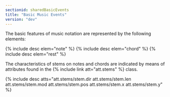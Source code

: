 ```yaml
---
sectionid: sharedBasicEvents
title: "Basic Music Events"
version: "dev"
---
```


The basic features of music notation are represented by the following elements:

{% include desc elem="note" %}
{% include desc elem="chord" %}
{% include desc elem="rest" %}

The characteristics of stems on notes and chords are indicated by means of attributes found in the {% include link att="att.stems" %} class.

{% include desc atts="att.stems/stem.dir att.stems/stem.len att.stems/stem.mod att.stems/stem.pos att.stems/stem.x att.stems/stem.y" %}
